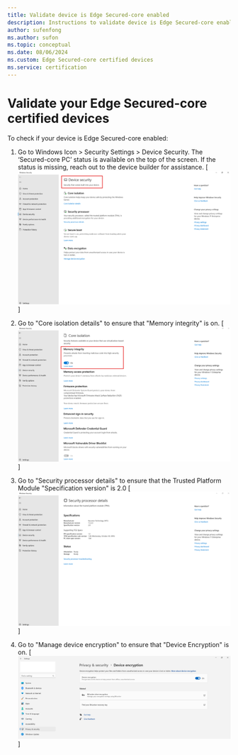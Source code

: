 ```yaml
---
title: Validate device is Edge Secured-core enabled
description: Instructions to validate device is Edge Secured-core enabled 
author: sufenfong
ms.author: sufon
ms.topic: conceptual 
ms.date: 08/06/2024 
ms.custom: Edge Secured-core certified devices
ms.service: certification
---
```

# Validate your Edge Secured-core certified devices
To check if your device is Edge Secured-core enabled: 
1.	Go to Windows Icon > Security Settings > Device Security. The ‘Secured-core PC’ status is available on the top of the screen. If the status is missing, reach out to the device builder for assistance.
[![Image showing Device Security Status.](./media/images/edge-secured-core-enabled.png)]

2.	Go to "Core isolation details" to ensure that "Memory integrity" is on.
[![Image showing Core isolation Status.](./media/images/core-isolation.png)]

3.	Go to "Security processor details" to ensure that the Trusted Platform Module "Specification version" is 2.0
[![Image showing security processor Status.](./media/images/security-processor.png)]

4.	Go to "Manage device encryption" to ensure that "Device Encryption" is on.
[![Image showing device encryption Status.](./media/images/device-encryption.png)]

